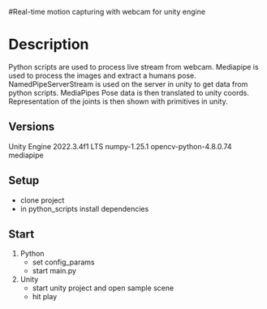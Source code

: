 #Real-time motion capturing with webcam for unity engine

# Description
Python scripts are used to process live stream from webcam.
Mediapipe is used to process the images and extract a humans pose.
NamedPipeServerStream is used on the server in unity to get data from python scripts.
MediaPipes Pose data is then translated to unity coords.
Representation of the joints is then shown with primitives in unity.

## Versions
Unity Engine 2022.3.4f1 LTS
numpy-1.25.1 
opencv-python-4.8.0.74
mediapipe

## Setup
- clone project
- in python_scripts install dependencies 

## Start
1. Python
    - set config_params
    - start main.py
2. Unity
    - start unity project and open sample scene
    - hit play
